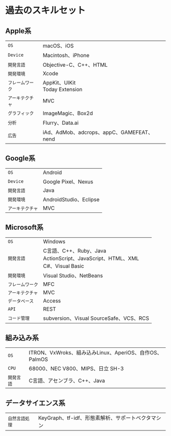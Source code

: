 # 過去のスキルセット

## Apple系
|   |     |
|-------|-----------|
| `OS`       | macOS、iOS    |
| `Device`   | Macintosh、iPhone       |
| `開発言語`   | Objective-C、C++、HTML    |
| `開発環境`   | Xcode |
| `フレームワーク` |  AppKit、UIKit<br>Today Extension  |
| `アーキテクチャ` |  MVC   |
| `グラフィック`    |  ImageMagic、Box2d |
| `分析`    |  Flurry、Data.ai |
| `広告`    |  iAd、AdMob、adcrops、appC、GAMEFEAT、nend |

## Google系
|   |     |
|-------|-----------|
| `OS`       | Android    |
| `Device`   | Google Pixel、Nexus |
| `開発言語`   | Java |
| `開発環境`   | AndroidStudio、Eclipse |
| `アーキテクチャ` |  MVC   |

## Microsoft系
|   |     |
|-------|-----------|
| `OS`       | Windows     |
| `開発言語`   | C言語、C++、Ruby、Java<br>ActionScript、JavaScript、HTML、XML<br>C#、Visual Basic  |
| `開発環境`   | Visual Studio、NetBeans |
| `フレームワーク` |  MFC  |
| `アーキテクチャ` | MVC   |
| `データベース` | Access  |
| `API` | REST  |
| `コード管理` | subversion、Visual SourceSafe、VCS、RCS  |

## 組み込み系
|   |     |
|-------|-----------|
| `OS`       | ITRON、VxWroks、組み込みLinux、AperiOS、自作OS、PalmOS      |
| `CPU`      | 68000、NEC V800、MIPS、日立 SH-3       |
| `開発言語`   | C言語、アセンブラ、C++、Java      |

## データサイエンス系
|   |     |
|-------|-----------|
| `自然言語処理`  | KeyGraph、tf-idf、形態素解析、サポートベクタマシン  |


